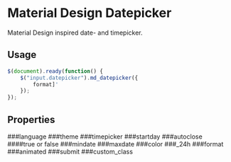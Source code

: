 # Material Design Datepicker
Material Design inspired date- and timepicker.

## Usage
```js
$(document).ready(function() {
	$("input.datepicker").md_datepicker({
		format]'
	});
});
```
## Properties
###language
###theme
###timepicker
###startday
###autoclose
####true or false
###mindate
###maxdate
###color
###_24h
###format
###animated
###submit
###custom_class